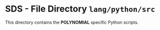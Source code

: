 # SDS - File Directory **`lang/python/src`**

This directory contains the **POLYNOMIAL** specific Python scripts.
